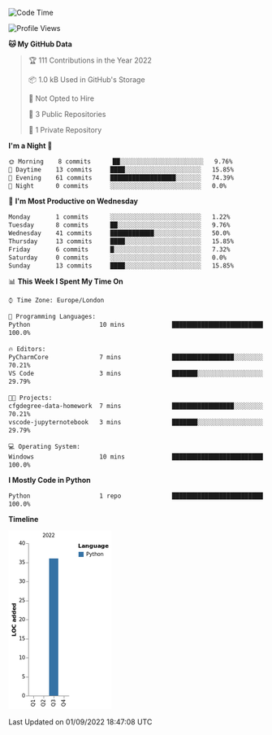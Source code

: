 <!--
**SkyinScotlandCodes/SkyinScotlandCodes** is a ✨ _special_ ✨ repository because its `README.md` (this file) appears on your GitHub profile.

Here are some ideas to get you started:

- 🔭 I’m currently working on ...
- 🌱 I’m currently learning ...
- 👯 I’m looking to collaborate on ...
- 🤔 I’m looking for help with ...
- 💬 Ask me about ...
- 📫 How to reach me: ...
- 😄 Pronouns: ...
- ⚡ Fun fact: ...
-->
<!--
[![Susie's GitHub stats](https://github-readme-stats.vercel.app/api?username=SkyinScotlandCodes&show_icons=true&theme=dracula)](https://github.com/anuraghazra/github-readme-stats)
-->

<!--START_SECTION:waka-->
![Code Time](http://img.shields.io/badge/Code%20Time-10%20mins-blue)

![Profile Views](http://img.shields.io/badge/Profile%20Views-1-blue)

**🐱 My GitHub Data** 

> 🏆 111 Contributions in the Year 2022
 > 
> 📦 1.0 kB Used in GitHub's Storage 
 > 
> 🚫 Not Opted to Hire
 > 
> 📜 3 Public Repositories 
 > 
> 🔑 1 Private Repository 
 > 
**I'm a Night 🦉** 

```text
🌞 Morning    8 commits      ██░░░░░░░░░░░░░░░░░░░░░░░   9.76% 
🌆 Daytime    13 commits     ████░░░░░░░░░░░░░░░░░░░░░   15.85% 
🌃 Evening    61 commits     ██████████████████░░░░░░░   74.39% 
🌙 Night      0 commits      ░░░░░░░░░░░░░░░░░░░░░░░░░   0.0%

```
📅 **I'm Most Productive on Wednesday** 

```text
Monday       1 commits      ░░░░░░░░░░░░░░░░░░░░░░░░░   1.22% 
Tuesday      8 commits      ██░░░░░░░░░░░░░░░░░░░░░░░   9.76% 
Wednesday    41 commits     ████████████░░░░░░░░░░░░░   50.0% 
Thursday     13 commits     ████░░░░░░░░░░░░░░░░░░░░░   15.85% 
Friday       6 commits      █░░░░░░░░░░░░░░░░░░░░░░░░   7.32% 
Saturday     0 commits      ░░░░░░░░░░░░░░░░░░░░░░░░░   0.0% 
Sunday       13 commits     ████░░░░░░░░░░░░░░░░░░░░░   15.85%

```


📊 **This Week I Spent My Time On** 

```text
⌚︎ Time Zone: Europe/London

💬 Programming Languages: 
Python                   10 mins             █████████████████████████   100.0%

🔥 Editors: 
PyCharmCore              7 mins              █████████████████░░░░░░░░   70.21% 
VS Code                  3 mins              ███████░░░░░░░░░░░░░░░░░░   29.79%

🐱‍💻 Projects: 
cfgdegree-data-homework  7 mins              █████████████████░░░░░░░░   70.21% 
vscode-jupyternotebook   3 mins              ███████░░░░░░░░░░░░░░░░░░   29.79%

💻 Operating System: 
Windows                  10 mins             █████████████████████████   100.0%

```

**I Mostly Code in Python** 

```text
Python                   1 repo              █████████████████████████   100.0%

```


**Timeline**

![Chart not found](https://raw.githubusercontent.com/SkyinScotlandCodes/SkyinScotlandCodes/main/charts/bar_graph.png) 


 Last Updated on 01/09/2022 18:47:08 UTC
<!--END_SECTION:waka-->




<!--
![visitor badge](https://visitor-badge.glitch.me/badge?page_id=SkyinScotlandCodes.SkyinScotlandCodes&left_color=purple&right_color=gray) 
-->
